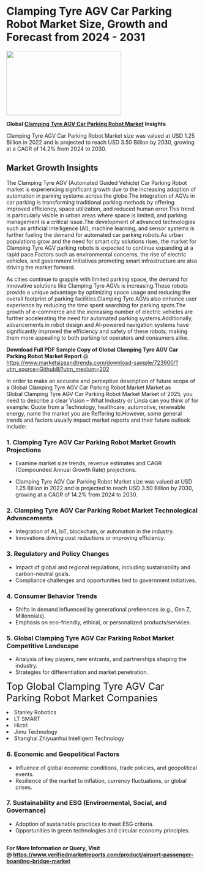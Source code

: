 <H1>Clamping Tyre AGV Car Parking Robot Market Size, Growth and Forecast from 2024 - 2031</H1><img class="aligncenter size-medium wp-image-584254" src="https://thirdeyenews.in/wp-content/uploads/2024/09/Global-Market-Research-300x168.jpeg" alt="" width="300" height="168" /><p><strong>Global&nbsp;<a href="https://www.marketsizeandtrends.com/download-sample/723900/?utm_source=Github8j?utm_medium=202">Clamping Tyre AGV Car Parking Robot Market</a> Insights</strong></p><p>Clamping Tyre AGV Car Parking Robot Market size was valued at USD 1.25 Billion in 2022 and is projected to reach USD 3.50 Billion by 2030, growing at a CAGR of 14.2% from 2024 to 2030.</p><p><h2>Market Growth Insights</h2> <p>The Clamping Tyre AGV (Automated Guided Vehicle) Car Parking Robot market is experiencing significant growth due to the increasing adoption of automation in parking systems across the globe.The integration of AGVs in car parking is transforming traditional parking methods by offering improved efficiency, space utilization, and reduced human error.This trend is particularly visible in urban areas where space is limited, and parking management is a critical issue.The development of advanced technologies such as artificial intelligence (AI), machine learning, and sensor systems is further fueling the demand for automated car parking robots.As urban populations grow and the need for smart city solutions rises, the market for Clamping Tyre AGV parking robots is expected to continue expanding at a rapid pace.Factors such as environmental concerns, the rise of electric vehicles, and government initiatives promoting smart infrastructure are also driving the market forward.</p> <p>As cities continue to grapple with limited parking space, the demand for innovative solutions like Clamping Tyre AGVs is increasing.These robots provide a unique advantage by optimizing space usage and reducing the overall footprint of parking facilities.Clamping Tyre AGVs also enhance user experience by reducing the time spent searching for parking spots.The growth of e-commerce and the increasing number of electric vehicles are further accelerating the need for automated parking systems.Additionally, advancements in robot design and AI-powered navigation systems have significantly improved the efficiency and safety of these robots, making them more appealing to both parking lot operators and consumers alike.</p> <p><span class=""><strong>Download Full PDF Sample Copy of Global Clamping Tyre AGV Car Parking Robot Market Report</strong> @ <a href="https://www.marketsizeandtrends.com/download-sample/723900/?utm_source=Github8j?utm_medium=202" target="_blank">https://www.marketsizeandtrends.com/download-sample/723900/?utm_source=Github8j?utm_medium=202</a></span></p><p>In order to make an accurate and perceptive description of future scope of a Global&nbsp;Clamping Tyre AGV Car Parking Robot Market Market as Global&nbsp;Clamping Tyre AGV Car Parking Robot Market Market of 2025, you need to describe a clear Vision &ndash; What Industry or Linda can you think of for example: Quote from a Technology, healthcare, automotive, renewable energy, name the market you are Reffering to.However, some general trends and factors usually impact market reports and their future outlook include:</p><h3>1.&nbsp;<strong>Clamping Tyre AGV Car Parking Robot Market Growth Projections</strong></h3><ul><li>Examine market size trends, revenue estimates and CAGR (Compounded Annual Growth Rate) projections.</li><li><p>Clamping Tyre AGV Car Parking Robot Market size was valued at USD 1.25 Billion in 2022 and is projected to reach USD 3.50 Billion by 2030, growing at a CAGR of 14.2% from 2024 to 2030.</p></li></ul><h3>2.&nbsp;<strong>Clamping Tyre AGV Car Parking Robot Market Technological Advancements</strong></h3><ul><li>Integration of AI, IoT, blockchain, or automation in the industry.</li><li>Innovations driving cost reductions or improving efficiency.</li></ul><h3>3.&nbsp;<strong>Regulatory and Policy Changes</strong></h3><ul><li>Impact of global and regional regulations, including sustainability and carbon-neutral goals.</li><li>Compliance challenges and opportunities tied to government initiatives.</li></ul><h3>4.&nbsp;<strong>Consumer Behavior Trends</strong></h3><ul><li>Shifts in demand influenced by generational preferences (e.g., Gen Z, Millennials).</li><li>Emphasis on eco-friendly, ethical, or personalized products/services.</li></ul><h3>5.&nbsp;<strong>Global Clamping Tyre AGV Car Parking Robot Market Competitive Landscape</strong></h3><ul><li>Analysis of key players, new entrants, and partnerships shaping the industry.</li><li>Strategies for differentiation and market penetration.</li></ul><p data-pm-slice="1 1 []"><span style="color: inherit; font-family: inherit; font-size: 25px;">Top Global Clamping Tyre AGV Car Parking Robot Market Companies</span></p><div class="" data-test-id=""><p><li>Stanley Robotics</li><li> LT SMART</li><li> Hictrl</li><li> Jimu Technology</li><li> Shanghai Zhiyuanhui Intelligent Technology</li></p></div><h3>6.&nbsp;<strong>Economic and Geopolitical Factors</strong></h3><ul><li>Influence of global economic conditions, trade policies, and geopolitical events.</li><li>Resilience of the market to inflation, currency fluctuations, or global crises.</li></ul><h3>7.&nbsp;<strong>Sustainability and ESG (Environmental, Social, and Governance)</strong></h3><ul><li>Adoption of sustainable practices to meet ESG criteria.</li><li>Opportunities in green technologies and circular economy principles.</li></ul><h2><strong style="font-size: 14px;">For More Information or Query, Visit @&nbsp;</strong><a style="background-color: #ffffff; font-size: 14px;" href="https://www.marketsizeandtrends.com/report/clamping-tyre-agv-car-parking-robot-market/" target="_blank">https://www.verifiedmarketreports.com/product/airport-passenger-boarding-bridge-market</a></h2>